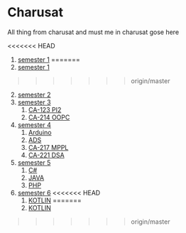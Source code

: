 # Charusat
All thing from charusat and must me in charusat gose here

<<<<<<< HEAD
1.  [semester 1]()
=======
1. [semester 1]()
>>>>>>> origin/master
2. [semester 2]()
3. [semester 3]()
    1. [CA-123 PI2]()
    2. [CA-214 OOPC]()
4. [semester 4]()
    1. [Arduino]()
    2. [ADS]()
    3. [CA-217 MPPL]()
    4. [CA-221 DSA]()
5. [semester 5]()
    1. [C#]()
    2. [JAVA]()
    3. [PHP]()
6. [semester 6]()
<<<<<<< HEAD
    1. [KOTLIN]()
=======
    1. [KOTLIN]()
>>>>>>> origin/master
